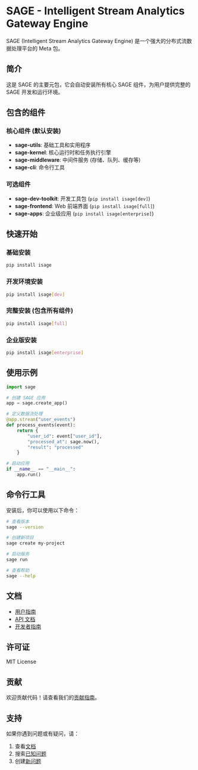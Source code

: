 # SAGE - Intelligent Stream Analytics Gateway Engine

SAGE (Intelligent Stream Analytics Gateway Engine) 是一个强大的分布式流数据处理平台的 Meta 包。

## 简介

这是 SAGE 的主要元包，它会自动安装所有核心 SAGE 组件，为用户提供完整的 SAGE 开发和运行环境。

## 包含的组件

### 核心组件 (默认安装)
- **sage-utils**: 基础工具和实用程序
- **sage-kernel**: 核心运行时和任务执行引擎  
- **sage-middleware**: 中间件服务 (存储、队列、缓存等)
- **sage-cli**: 命令行工具

### 可选组件
- **sage-dev-toolkit**: 开发工具包 (`pip install isage[dev]`)
- **sage-frontend**: Web 前端界面 (`pip install isage[full]`)
- **sage-apps**: 企业级应用 (`pip install isage[enterprise]`)

## 快速开始

### 基础安装
```bash
pip install isage
```

### 开发环境安装
```bash
pip install isage[dev]
```

### 完整安装 (包含所有组件)
```bash
pip install isage[full]
```

### 企业版安装
```bash
pip install isage[enterprise]
```

## 使用示例

```python
import sage

# 创建 SAGE 应用
app = sage.create_app()

# 定义数据流处理
@app.stream("user_events")
def process_events(event):
    return {
        "user_id": event["user_id"],
        "processed_at": sage.now(),
        "result": "processed"
    }

# 启动应用
if __name__ == "__main__":
    app.run()
```

## 命令行工具

安装后，你可以使用以下命令：

```bash
# 查看版本
sage --version

# 创建新项目
sage create my-project

# 启动服务
sage run

# 查看帮助
sage --help
```

## 文档

- [用户指南](https://intellistream.github.io/SAGE-Pub/)
- [API 文档](https://intellistream.github.io/SAGE-Pub/api/)
- [开发者指南](https://intellistream.github.io/SAGE-Pub/dev/)

## 许可证

MIT License

## 贡献

欢迎贡献代码！请查看我们的[贡献指南](CONTRIBUTING.md)。

## 支持

如果你遇到问题或有疑问，请：

1. 查看[文档](https://intellistream.github.io/SAGE-Pub/)
2. 搜索[已知问题](https://github.com/intellistream/SAGE/issues)
3. 创建[新问题](https://github.com/intellistream/SAGE/issues/new)
